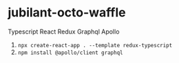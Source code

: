 # jubilant-octo-waffle
Typescript React Redux Graphql Apollo

1. `npx create-react-app . --template redux-typescript`
2. `npm install @apollo/client graphql`